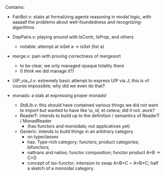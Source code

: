 Contains:
- FairBot.v: stabs at formalizing agents reasoning in modal logic, with aaaaall the problems about well-foundedness and recognizing-algorithms
- DepPairs.v: playing around with IsContr, IsProp, and others
    - notable: attempt at isSet a -> isSet (list a)
- merge.v: pain with proving correctness of mergesort
    - to be clear, we only managed opaque totality there
    - (I _think_ we did manage it?)
- UIP_via_J.v: extremely basic attempt to express UIP via J; this is of course impossible; why did we even do that?

- monads: a stab at expressing proper monads!
    - StdLib.v: this should have contained various things we did not want to import but wanted to have like \o, id, et cetera; did it not..work?
    - ReaderT: intends to build up to the definition / semantics of ReaderT / MonadReader
        - (has functors and monoidals; not applicatives yet)
    - Generic: intends to build things in an arbitrary category
        - on typeclasses
        - has: Type-rich category; functors; product categories; bifunctors;
        - nattrans and natiso; functor composition; functor product A×B -> C×D
        - concept of iso-functor; intension to swap A×B×C ~ A×B×C; half a sketch of a monoidal category.